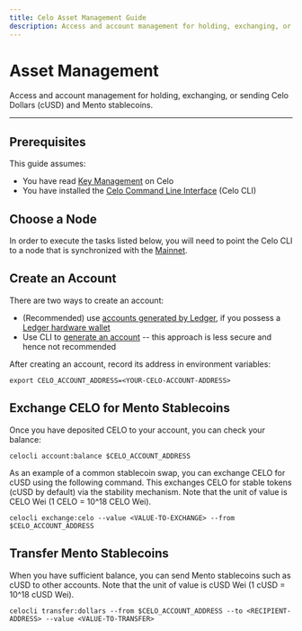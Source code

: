 ```yaml
---
title: Celo Asset Management Guide
description: Access and account management for holding, exchanging, or sending Celo Dollars (cUSD) and Mento stablecoins.
---
```


# Asset Management

Access and account management for holding, exchanging, or sending Celo Dollars (cUSD) and Mento stablecoins.

---

## Prerequisites

This guide assumes:

- You have read [Key Management](/validator/key-management/summary) on Celo
- You have installed the [Celo Command Line Interface](/cli/) (Celo CLI)

## Choose a Node

In order to execute the tasks listed below, you will need to point the Celo CLI to a node that is synchronized with the [Mainnet](/network/).

## Create an Account

There are two ways to create an account:

- (Recommended) use [accounts generated by Ledger](/wallet/ledger/setup), if you possess a [Ledger hardware wallet](https://shop.ledger.com/products/ledger-nano-s)
- Use CLI to [generate an account](/network/node/run-mainnet#create-an-account-and-get-its-address) -- this approach is less secure and hence not recommended

After creating an account, record its address in environment variables:

```
export CELO_ACCOUNT_ADDRESS=<YOUR-CELO-ACCOUNT-ADDRESS>
```

## Exchange CELO for Mento Stablecoins

Once you have deposited CELO to your account, you can check your balance:

```
celocli account:balance $CELO_ACCOUNT_ADDRESS
```

As an example of a common stablecoin swap, you can exchange CELO for cUSD using the following command. This exchanges CELO for stable tokens (cUSD by default) via the stability mechanism. Note that the unit of value is CELO Wei (1 CELO = 10^18 CELO Wei).

```
celocli exchange:celo --value <VALUE-TO-EXCHANGE> --from $CELO_ACCOUNT_ADDRESS
```

## Transfer Mento Stablecoins

When you have sufficient balance, you can send Mento stablecoins such as cUSD to other accounts. Note that the unit of value is cUSD Wei (1 cUSD = 10^18 cUSD Wei).

```
celocli transfer:dollars --from $CELO_ACCOUNT_ADDRESS --to <RECIPIENT-ADDRESS> --value <VALUE-TO-TRANSFER>
```

